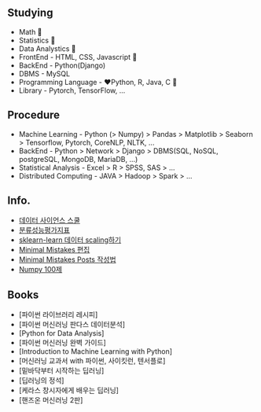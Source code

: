 ## **Studying**
 + Math 📕
 + Statistics 📗
 + Data Analystics 📓
 + FrontEnd - HTML, CSS, Javascript 📒
 + BackEnd - Python(Django)
 + DBMS - MySQL
 + Programming Language - ❤️Python, R, Java, C 📔
 + Library - Pytorch, TensorFlow, ...

## **Procedure**
 + Machine Learning - Python (> Numpy) > Pandas > Matplotlib > Seaborn > Tensorflow, Pytorch, CoreNLP, NLTK, ...
 + BackEnd - Python > Network > Django > DBMS(SQL, NoSQL, postgreSQL, MongoDB, MariaDB, ...)
 + Statistical Analysis - Excel > R > SPSS, SAS > ...
 + Distributed Computing - JAVA > Hadoop > Spark > ...

## **Info.**
 + [데이터 사이언스 스쿨](https://datascienceschool.net/intro.html)
 + [분류성능평가지표](https://sumniya.tistory.com/26)
 + [sklearn-learn 데이터 scaling하기](https://mkjjo.github.io/python/2019/01/10/scaler.html)
 + [Minimal Mistakes 편집](https://ansohxxn.github.io/blog/jekyll-directory-structure/)
 + [Minimal Mistakes Posts 작성법](https://niklasjang.github.io/guide/how-to-use-markdown/)
 + [Numpy 100제](https://github.com/rougier/numpy-100/blob/master/100_Numpy_exercises.md)

## **Books**
 + [파이썬 라이브러리 레시피]
 + [파이썬 머신러닝 판다스 데이터분석]
 + [Python for Data Analysis]
 + [파이썬 머신러닝 완벽 가이드]
 + [Introduction to Machine Learning with Python]
 + [머신러닝 교과서 with 파이썬, 사이킷런, 텐서플로]
 + [밑바닥부터 시작하는 딥러닝]
 + [딥러닝의 정석]
 + [케라스 창시자에게 배우는 딥러닝]
 + [핸즈온 머신러닝 2판]
